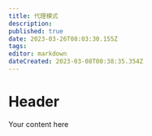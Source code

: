 ```yaml
---
title: 代理模式
description: 
published: true
date: 2023-03-26T08:03:30.155Z
tags: 
editor: markdown
dateCreated: 2023-03-08T00:38:35.354Z
---
```


# Header
Your content here